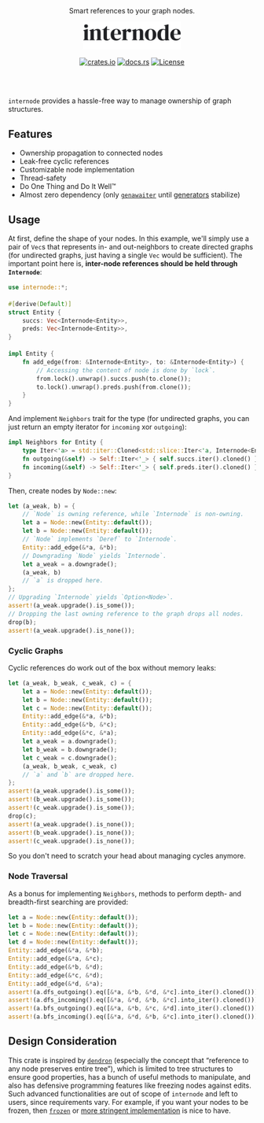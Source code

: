 <div align="center"><br><br>

Smart references to your graph nodes.

<img src="logo.png" alt="internode" width="200">

[![crates.io](https://img.shields.io/crates/v/internode)](https://crates.io/crates/internode) [![docs.rs](https://img.shields.io/docsrs/internode)](https://docs.rs/internode/latest/internode/) [![License](https://img.shields.io/github/license/yuhr/internode)](https://github.com/yuhr/internode/blob/develop/LICENSE)

<br><br></div>

`internode` provides a hassle-free way to manage ownership of graph structures.

## Features

- Ownership propagation to connected nodes
- Leak-free cyclic references
- Customizable node implementation
- Thread-safety
- Do One Thing and Do It Well™︎
- Almost zero dependency (only [`genawaiter`](https://crates.io/crates/genawaiter) until [generators](https://github.com/rust-lang/rust/issues/43122) stabilize)

## Usage

At first, define the shape of your nodes. In this example, we'll simply use a pair of `Vec`s that represents in- and out-neighbors to create directed graphs (for undirected graphs, just having a single `Vec` would be sufficient). The important point here is, **inter-node references should be held through `Internode`**:

```rust
use internode::*;

#[derive(Default)]
struct Entity {
	succs: Vec<Internode<Entity>>,
	preds: Vec<Internode<Entity>>,
}

impl Entity {
	fn add_edge(from: &Internode<Entity>, to: &Internode<Entity>) {
		// Accessing the content of node is done by `lock`.
		from.lock().unwrap().succs.push(to.clone());
		to.lock().unwrap().preds.push(from.clone());
	}
}
```

And implement `Neighbors` trait for the type (for undirected graphs, you can just return an empty iterator for `incoming` xor `outgoing`):

```rust
impl Neighbors for Entity {
	type Iter<'a> = std::iter::Cloned<std::slice::Iter<'a, Internode<Entity>>>;
	fn outgoing(&self) -> Self::Iter<'_> { self.succs.iter().cloned() }
	fn incoming(&self) -> Self::Iter<'_> { self.preds.iter().cloned() }
}
```

Then, create nodes by `Node::new`:

```rust
let (a_weak, b) = {
	// `Node` is owning reference, while `Internode` is non-owning.
	let a = Node::new(Entity::default());
	let b = Node::new(Entity::default());
	// `Node` implements `Deref` to `Internode`.
	Entity::add_edge(&*a, &*b);
	// Downgrading `Node` yields `Internode`.
	let a_weak = a.downgrade();
	(a_weak, b)
	// `a` is dropped here.
};
// Upgrading `Internode` yields `Option<Node>`.
assert!(a_weak.upgrade().is_some());
// Dropping the last owning reference to the graph drops all nodes.
drop(b);
assert!(a_weak.upgrade().is_none());
```

### Cyclic Graphs

Cyclic references do work out of the box without memory leaks:

```rust
let (a_weak, b_weak, c_weak, c) = {
	let a = Node::new(Entity::default());
	let b = Node::new(Entity::default());
	let c = Node::new(Entity::default());
	Entity::add_edge(&*a, &*b);
	Entity::add_edge(&*b, &*c);
	Entity::add_edge(&*c, &*a);
	let a_weak = a.downgrade();
	let b_weak = b.downgrade();
	let c_weak = c.downgrade();
	(a_weak, b_weak, c_weak, c)
	// `a` and `b` are dropped here.
};
assert!(a_weak.upgrade().is_some());
assert!(b_weak.upgrade().is_some());
assert!(c_weak.upgrade().is_some());
drop(c);
assert!(a_weak.upgrade().is_none());
assert!(b_weak.upgrade().is_none());
assert!(c_weak.upgrade().is_none());
```

So you don't need to scratch your head about managing cycles anymore.

### Node Traversal

As a bonus for implementing `Neighbors`, methods to perform depth- and breadth-first searching are provided:

```rust
let a = Node::new(Entity::default());
let b = Node::new(Entity::default());
let c = Node::new(Entity::default());
let d = Node::new(Entity::default());
Entity::add_edge(&*a, &*b);
Entity::add_edge(&*a, &*c);
Entity::add_edge(&*b, &*d);
Entity::add_edge(&*c, &*d);
Entity::add_edge(&*d, &*a);
assert!(a.dfs_outgoing().eq([&*a, &*b, &*d, &*c].into_iter().cloned()));
assert!(a.dfs_incoming().eq([&*a, &*d, &*b, &*c].into_iter().cloned()));
assert!(a.bfs_outgoing().eq([&*a, &*b, &*c, &*d].into_iter().cloned()));
assert!(a.bfs_incoming().eq([&*a, &*d, &*b, &*c].into_iter().cloned()));
```

## Design Consideration

This crate is inspired by [`dendron`](https://crates.io/crates/dendron) (especially the concept that “reference to any node preserves entire tree”), which is limited to tree structures to ensure good properties, has a bunch of useful methods to manipulate, and also has defensive programming features like freezing nodes against edits. Such advanced functionalities are out of scope of `internode` and left to users, since requirements vary. For example, if you want your nodes to be frozen, then [`frozen`](https://crates.io/crates/frozen) or [more stringent implementation](https://users.rust-lang.org/t/immutable-frozen-t-type/23868) is nice to have.